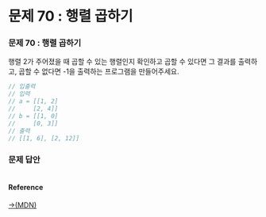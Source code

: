 # 문제 70 : 행렬 곱하기

### 문제 70 : 행렬 곱하기

행렬 2가 주어졌을 때 곱할 수 있는 행렬인지 확인하고 곱할 수 있다면 그 결과를 출력하고, 곱할 수 없다면 -1을 출력하는 프로그램을 만들어주세요.

```javascript
// 입출력
// 입력
// a = [[1, 2]
//     [2, 4]]
// b = [[1, 0]
//     [0, 3]]
// 출력 
// [[1, 6], [2, 12]]
```



### 문제 답안



```javascript

```

#### Reference

[→\(MDN\)](https://developer.mozilla.org/ko/docs/Web/JavaScript/Reference/Global_Objects/Date/Date)

